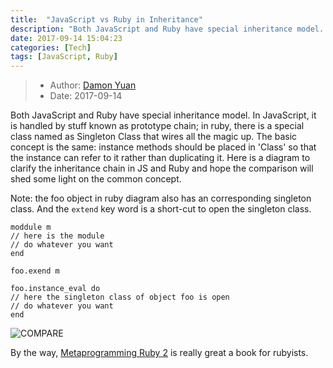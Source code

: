 ```yaml
---
title:  "JavaScript vs Ruby in Inheritance"
description: "Both JavaScript and Ruby have special inheritance model. In JavaScript, it is handled by stuff known as prototype chain; in ruby, there is a special class named as Singleton Class that wires all the magic up. The basic concept is the same: instance methods should be placed in 'Class' so that the instance can refer to it rather than duplicating it. Here is a diagram to clarify the inheritance chain in JS and Ruby and hope the comparison will shed some light on the common concept."
date: 2017-09-14 15:04:23
categories: [Tech]
tags: [JavaScript, Ruby]
---
```


> * Author: [Damon Yuan](https://www.damonyuan.com)
> * Date: 2017-09-14

Both JavaScript and Ruby have special inheritance model. In JavaScript, it is handled by stuff known as prototype chain; in ruby, there is a special class named as Singleton Class that wires all the magic up. The basic concept is the same: instance methods should be placed in 'Class' so that the instance can refer to it rather than duplicating it. Here is a diagram to clarify the inheritance chain in JS and Ruby and hope the comparison will shed some light on the common concept.

Note: the foo object in ruby diagram also has an corresponding singleton class. And the `extend` key word is a short-cut to open the singleton class.
```
moddule m
// here is the module
// do whatever you want 
end

foo.exend m
```

```
foo.instance_eval do
// here the singleton class of object foo is open 
// do whatever you want 
end
```

![COMPARE]({{site.url}}/images/2017-09-14-Javascript-vs-Ruby-Inheritance/JS-vs-Ruby-Inheritance.png)

By the way, [Metaprogramming Ruby 2](https://pragprog.com/book/ppmetr2/metaprogramming-ruby-2) is really great a book for rubyists.
